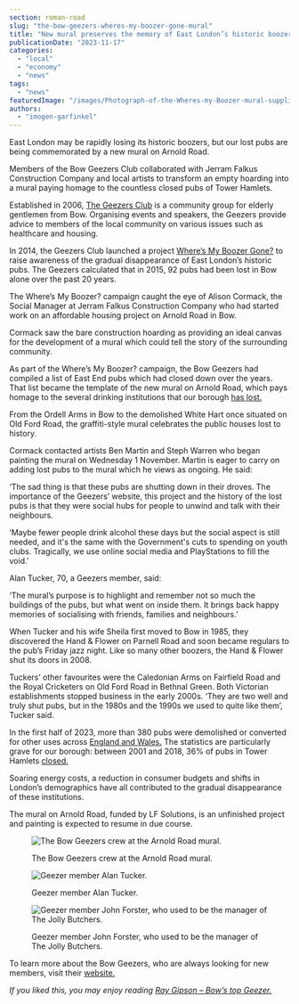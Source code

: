 ```yaml
---
section: roman-road
slug: "the-bow-geezers-wheres-my-boozer-gone-mural"
title: "New mural preserves the memory of East London’s historic boozers"
publicationDate: "2023-11-17"
categories: 
  - "local"
  - "economy"
  - "news"
tags: 
  - "news"
featuredImage: "/images/Photograph-of-the-Wheres-my-Boozer-mural-supplied-by-artist-Ben-1.jpg"
authors: 
  - "imogen-garfinkel"
---
```


East London may be rapidly losing its historic boozers, but our lost pubs are being commemorated by a new mural on Arnold Road.

Members of the Bow Geezers Club collaborated with Jerram Falkus Construction Company and local artists to transform an empty hoarding into a mural paying homage to the countless closed pubs of Tower Hamlets.

Established in 2006, [The Geezers Club](https://www.ourbow.com/) is a community group for elderly gentlemen from Bow. Organising events and speakers, the Geezers provide advice to members of the local community on various issues such as healthcare and housing. 

In 2014, the Geezers Club launched a project [Where’s My Boozer Gone?](https://romanroadlondon.com/bow-geezers-wheres-my-boozer-gone-calendar/#:~:text=Last%20year%20Bow%20Geezers%20teamed,up%20more%20support%20and%20awareness.) to raise awareness of the gradual disappearance of East London’s historic pubs. The Geezers calculated that in 2015, 92 pubs had been lost in Bow alone over the past 20 years. 

The Where’s My Boozer? campaign caught the eye of Alison Cormack, the Social Manager at Jerram Falkus Construction Company who had started work on an affordable housing project on Arnold Road in Bow.

Cormack saw the bare construction hoarding as providing an ideal canvas for the development of a mural which could tell the story of the surrounding community.

As part of the Where’s My Boozer? campaign, the Bow Geezers had compiled a list of East End pubs which had closed down over the years. That list became the template of the new mural on Arnold Road, which pays homage to the several drinking institutions that our borough [has lost.](https://romanroadlondon.com/east-end-pubs-book-london-pub-explorer-interview/)

From the Ordell Arms in Bow to the demolished White Hart once situated on Old Ford Road, the graffiti-style mural celebrates the public houses lost to history. 

Cormack contacted artists Ben Martin and Steph Warren who began painting the mural on Wednesday 1 November. Martin is eager to carry on adding lost pubs to the mural which he views as ongoing. He said:

‘The sad thing is that these pubs are shutting down in their droves. The importance of the Geezers’ website, this project and the history of the lost pubs is that they were social hubs for people to unwind and talk with their neighbours.

‘Maybe fewer people drink alcohol these days but the social aspect is still needed, and it's the same with the Government's cuts to spending on youth clubs. Tragically, we use online social media and PlayStations to fill the void.’

Alan Tucker, 70, a Geezers member, said:

‘The mural’s purpose is to highlight and remember not so much the buildings of the pubs, but what went on inside them. It brings back happy memories of socialising with friends, families and neighbours.’

When Tucker and his wife Sheila first moved to Bow in 1985, they discovered the Hand & Flower on Parnell Road and soon became regulars to the pub’s Friday jazz night. Like so many other boozers, the Hand & Flower shut its doors in 2008. 

Tuckers’ other favourites were the Caledonian Arms on Fairfield Road and the Royal Cricketers on Old Ford Road in Bethnal Green. Both Victorian establishments stopped business in the early 2000s. ‘They are two well and truly shut pubs, but in the 1980s and the 1990s we used to quite like them’, Tucker said.

In the first half of 2023, more than 380 pubs were demolished or converted for other uses across [England and Wales.](https://www.bbc.co.uk/news/uk-66839984) The statistics are particularly grave for our borough: between 2001 and 2018, 36% of pubs in Tower Hamlets [closed.](https://www.londonpubexplorer.com/back-from-the-dead#:~:text=The%20London%20Boroughs%20of%20Tower,bell%20for%20the%20final%20time.)

Soaring energy costs, a reduction in consumer budgets and shifts in London’s demographics have all contributed to the gradual disappearance of these institutions.

The mural on Arnold Road, funded by LF Solutions, is an unfinished project and painting is expected to resume in due course.  

<figure>

![The Bow Geezers crew at the Arnold Road mural.](/images/The-Geezers-crew-in-Arnold-Road-Bow-1024x683.jpg)

<figcaption>

The Bow Geezers crew at the Arnold Road mural.

</figcaption>

</figure>

<figure>

![Geezer member Alan Tucker.](/images/Geezer-Alan-Tucker-at-mural-Arnold-Road-1024x683.jpg)

<figcaption>

Geezer member Alan Tucker.

</figcaption>

</figure>

<figure>

![Geezer member John Forster, who used to be the manager of The Jolly Butchers.](/images/John-Forster-used-to-be-manager-of-Jolly-Butchers-1024x683.jpg)

<figcaption>

Geezer member John Forster, who used to be the manager of The Jolly Butchers.

</figcaption>

</figure>

To learn more about the Bow Geezers, who are always looking for new members, visit their [website.](https://www.ourbow.com/category/the-geezers/) 

_If you liked this, you may enjoy reading_ [_Ray Gipson – Bow’s top Geezer._](https://romanroadlondon.com/ray-gipson-bows-top-top-geezer/)


